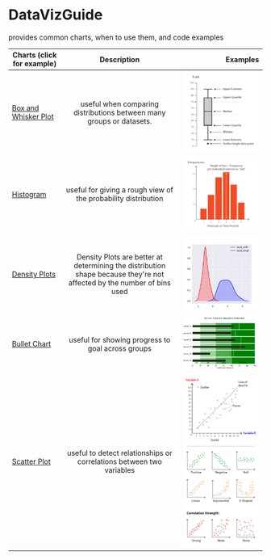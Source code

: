 # DataVizGuide
provides common charts, when to use them, and code examples
 
| Charts (click for example)        | Description   | Examples|
| ------------- |:-------------:| -----:  |
|[Box and Whisker Plot](/DataVizGuide/box-and-whisker.ipynb)       | useful when comparing distributions between many groups or datasets. | ![box_plot](box_plot.png)   |
| [Histogram](/DataVizGuide/histogram.ipynb)      | useful for giving a rough view of the probability distribution| ![histogram](histogram.png)     |
| [Density Plots](/DataVizGuide/density_plot.ipynb) | Density Plots are better at determining the distribution shape because they're not affected by the number of bins used   | ![density plot](density_plot.png)|
| [Bullet Chart](/DataVizGuide/bullet_chart.ipynb) | useful for showing progress to goal across groups | ![bullet chart](bullet_chart.png)|
| [Scatter Plot](/DataVizGuide/scatter_plot.ipynb) | useful to detect relationships or correlations between two variables | ![scatter plot](scatterplot.png)|
